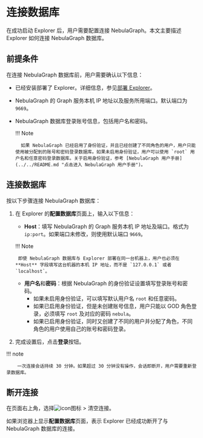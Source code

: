 # 连接数据库

在成功启动 Explorer 后，用户需要配置连接 NebulaGraph。本文主要描述 Explorer 如何连接 NebulaGraph 数据库。

## 前提条件

在连接 NebulaGraph 数据库前，用户需要确认以下信息：

- 已经安装部署了 Explorer。详细信息，参见[部署 Explorer](../deploy-connect/ex-ug-deploy.md)。

- NebulaGraph 的 Graph 服务本机 IP 地址以及服务所用端口。默认端口为 `9669`。

- NebulaGraph 数据库登录账号信息，包括用户名和密码。

  !!! Note
  
        如果 NebulaGraph 已经启用了身份验证，并且已经创建了不同角色的用户，用户只能使用被分配到的账号和密码登录数据库。如果未启用身份验证，用户可以使用 `root` 用户名和任意密码登录数据库。关于启用身份验证，参考 [NebulaGraph 用户手册](../../README.md "点击进入 NebulaGraph 用户手册")。

## 连接数据库

按以下步骤连接 NebulaGraph 数据库：

1. 在 Explorer 的**配置数据库**页面上，输入以下信息：

   - **Host**：填写 NebulaGraph 的 Graph 服务本机 IP 地址及端口。格式为 `ip:port`。如果端口未修改，则使用默认端口 `9669`。

    !!! Note

        即使 NebulaGraph 数据库与 Explorer 部署在同一台机器上，用户也必须在 **Host** 字段填写这台机器的本机 IP 地址，而不是 `127.0.0.1` 或者 `localhost`。

   - **用户名**和**密码**：根据 NebulaGraph 的身份验证设置填写登录账号和密码。
     - 如果未启用身份验证，可以填写默认用户名 `root` 和任意密码。
     - 如果已启用身份验证，但是未创建账号信息，用户只能以 GOD 角色登录，必须填写 `root` 及对应的密码 `nebula`。
     - 如果已启用身份验证，同时又创建了不同的用户并分配了角色，不同角色的用户使用自己的账号和密码登录。

2. 完成设置后，点击**登录**按钮。

  !!! note

        一次连接会话持续 30 分钟。如果超过 30 分钟没有操作，会话即断开，用户需要重新登录数据库。

## 断开连接

在页面右上角，选择![icon](https://docs-cdn.nebula-graph.com.cn/figures/image-icon10.png)图标 > 清空连接。

如果浏览器上显示**配置数据库**页面，表示 Explorer 已经成功断开了与 NebulaGraph 数据库的连接。
